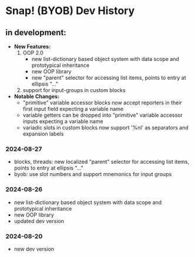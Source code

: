 # Snap! (BYOB) Dev History

## in development:
* **New Features:**
    1. OOP 2.0
        * new list-dictionary based object system with data scope and prototypical inheritance
        * new OOP library
        * new "parent" selector for accessing list items, points to entry at ellipsis "..."
    2. support for input-groups in custom blocks
* **Notable Changes:**
    * "primitive" variable accessor blocks now accept reporters in their first input field expecting a variable name
    * variable getters can be dropped into "primitive" variable accessor inputs expecting a variable name
    * variadic slots in custom blocks now support '%nl' as separators and expansion labels
    
### 2024-08-27
* blocks, threads: new localized "parent" selector for accessing list items, points to entry at ellipsis "..."
* byob: use slot numbers and support mnemonics for input groups

### 2024-08-26
* new list-dictionary based object system with data scope and prototypical inheritance
* new OOP library
* updated dev version

### 2024-08-20
* new dev version
